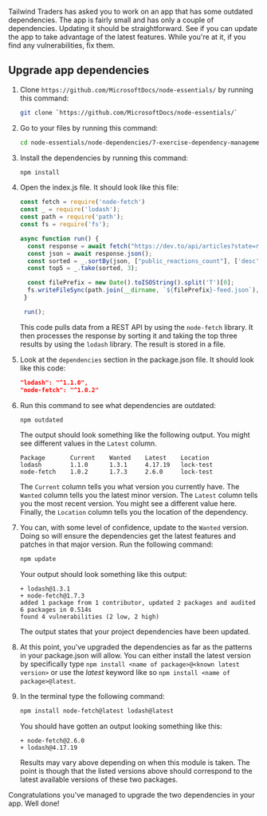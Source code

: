 Tailwind Traders has asked you to work on an app that has some outdated dependencies. The app is fairly small and has only a couple of dependencies. Updating it should be straightforward. See if you can update the app to take advantage of the latest features. While you're at it, if you find any vulnerabilities, fix them.

## Upgrade app dependencies

1. Clone `https://github.com/MicrosoftDocs/node-essentials/` by running this command:

   ```bash
   git clone `https://github.com/MicrosoftDocs/node-essentials/`
   ```

1. Go to your files by running this command:

   ```bash
   cd node-essentials/node-dependencies/7-exercise-dependency-management
   ```

1. Install the dependencies by running this command:

   ```bash
   npm install
   ```

1. Open the index.js file. It should look like this file:

   ```javascript
   const fetch = require('node-fetch')
   const _ = require('lodash');
   const path = require('path');
   const fs = require('fs');

   async function run() {
     const response = await fetch("https://dev.to/api/articles?state=rising");
     const json = await response.json();
     const sorted = _.sortBy(json, ["public_reactions_count"], ['desc']);
     const top5 = _.take(sorted, 3);

     const filePrefix = new Date().toISOString().split('T')[0];
     fs.writeFileSync(path.join(__dirname, `${filePrefix}-feed.json`), JSON.stringify(top5, null, 2));
    }

    run();
   ```

   This code pulls data from a REST API by using the `node-fetch` library. It then processes the response by sorting it and taking the top three results by using the `lodash` library. The result is stored in a file.

1. Look at the `dependencies` section in the package.json file. It should look like this code:

   ```json
   "lodash": "^1.1.0",
   "node-fetch": "^1.0.2"
   ```

1. Run this command to see what dependencies are outdated:

   ```bash
   npm outdated
   ```

   The output should look something like the following output. You might see different values in the `Latest` column.

   ```output
   Package       Current    Wanted    Latest    Location
   lodash        1.1.0      1.3.1     4.17.19   lock-test
   node-fetch    1.0.2      1.7.3     2.6.0     lock-test
   ```

   The `Current` column tells you what version you currently have. The `Wanted` column tells you the latest minor version. The `Latest` column tells you the most recent version. You might see a different value here. Finally, the `Location` column tells you the location of the dependency.

1. You can, with some level of confidence, update to the `Wanted` version. Doing so will ensure the dependencies get the latest features and patches in that major version. Run the following command:

   ```bash
   npm update
   ```

   Your output should look something like this output:

   ```output
   + lodash@1.3.1
   + node-fetch@1.7.3
   added 1 package from 1 contributor, updated 2 packages and audited 6 packages in 0.514s
   found 4 vulnerabilities (2 low, 2 high)
   ```

   The output states that your project dependencies have been updated.

1. At this point, you've upgraded the dependencies as far as the patterns in your package.json will allow. You can either install the latest version by specifically type `npm install <name of package>@<known latest version>` or use the *latest* keyword like so `npm install <name of package>@latest`.

1. In the terminal type the following command:

   ```bash
   npm install node-fetch@latest lodash@latest
   ```

   You should have gotten an output looking something like this:

   ```output
   + node-fetch@2.6.0
   + lodash@4.17.19
   ```

   Results may vary above depending on when this module is taken. The point is though that the listed versions above should correspond to the latest available versions of these two packages.

Congratulations you've managed to upgrade the two dependencies in your app. Well done!
